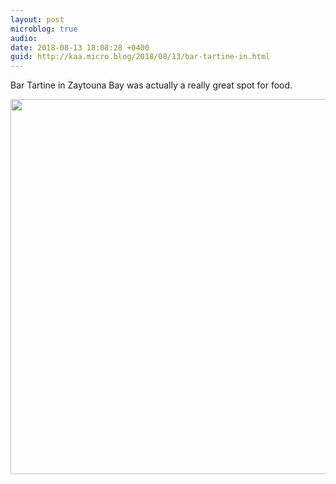 ```yaml
---
layout: post
microblog: true
audio: 
date: 2018-08-13 18:08:28 +0400
guid: http://kaa.micro.blog/2018/08/13/bar-tartine-in.html
---
```

Bar Tartine in Zaytouna Bay was actually a really great spot for food.

<img src="http://micro.kaa.bz/uploads/2018/e1f87cac2c.jpg" width="600" height="600" />
